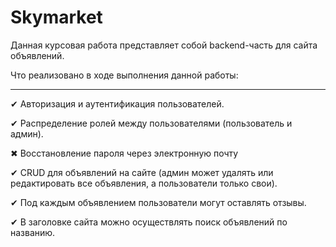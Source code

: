# Skymarket

Данная курсовая работа представляет собой backend-часть для сайта объявлений. 

Что реализовано в ходе выполнения данной работы:
___
✔ Авторизация и аутентификация пользователей.

✔ Распределение ролей между пользователями (пользователь и админ).

✖ Восстановление пароля через электронную почту 

✔ CRUD для объявлений на сайте (админ может удалять или редактировать все объявления, а пользователи только свои).

✔ Под каждым объявлением пользователи могут оставлять отзывы.

✔ В заголовке сайта можно осуществлять поиск объявлений по названию.
